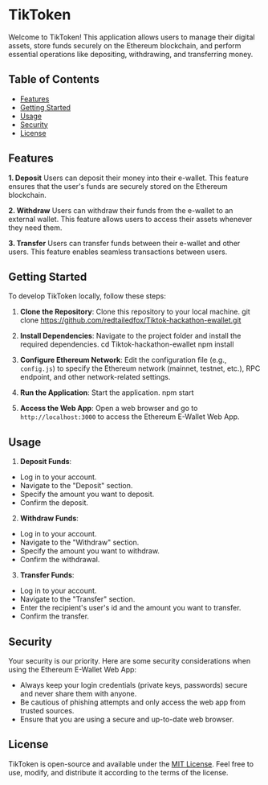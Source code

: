 # TikToken

Welcome to TikToken! This application allows users to manage their digital assets, store funds securely on the Ethereum blockchain, and perform essential operations like depositing, withdrawing, and transferring money.

## Table of Contents

- [Features](#features)
- [Getting Started](#getting-started)
- [Usage](#usage)
- [Security](#security)
- [License](#license)

## Features

**1. Deposit**
Users can deposit their money into their e-wallet. This feature ensures that the user's funds are securely stored on the Ethereum blockchain.

**2. Withdraw**
Users can withdraw their funds from the e-wallet to an external wallet. This feature allows users to access their assets whenever they need them.

**3. Transfer**
Users can transfer funds between their e-wallet and other users. This feature enables seamless transactions between users.

## Getting Started

To develop TikToken locally, follow these steps:

1. **Clone the Repository**: Clone this repository to your local machine.
git clone https://github.com/redtailedfox/Tiktok-hackathon-ewallet.git

2. **Install Dependencies**: Navigate to the project folder and install the required dependencies.
cd Tiktok-hackathon-ewallet
npm install

3. **Configure Ethereum Network**: Edit the configuration file (e.g., `config.js`) to specify the Ethereum network (mainnet, testnet, etc.), RPC endpoint, and other network-related settings.

4. **Run the Application**: Start the application.
npm start


5. **Access the Web App**: Open a web browser and go to `http://localhost:3000` to access the Ethereum E-Wallet Web App.

## Usage

1. **Deposit Funds**:
- Log in to your account.
- Navigate to the "Deposit" section.
- Specify the amount you want to deposit.
- Confirm the deposit.

2. **Withdraw Funds**:
- Log in to your account.
- Navigate to the "Withdraw" section.
- Specify the amount you want to withdraw.
- Confirm the withdrawal.

3. **Transfer Funds**:
- Log in to your account.
- Navigate to the "Transfer" section.
- Enter the recipient's user's id and the amount you want to transfer.
- Confirm the transfer.

## Security

Your security is our priority. Here are some security considerations when using the Ethereum E-Wallet Web App:

- Always keep your login credentials (private keys, passwords) secure and never share them with anyone.
- Be cautious of phishing attempts and only access the web app from trusted sources.
- Ensure that you are using a secure and up-to-date web browser.

## License

TikToken is open-source and available under the [MIT License](LICENSE). Feel free to use, modify, and distribute it according to the terms of the license.

